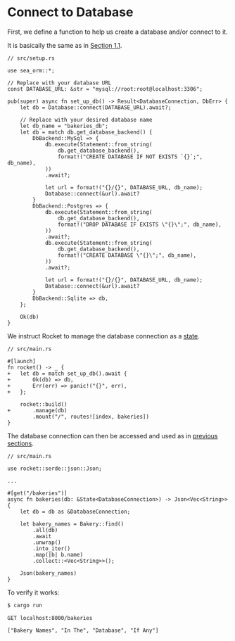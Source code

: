 # Connect to Database

First, we define a function to help us create a database and/or connect to it.

It is basically the same as in [Section 1.1](ch01-01-project-setup.html#creating-a-database).

```rust, no_run
// src/setup.rs

use sea_orm::*;

// Replace with your database URL
const DATABASE_URL: &str = "mysql://root:root@localhost:3306";

pub(super) async fn set_up_db() -> Result<DatabaseConnection, DbErr> {
    let db = Database::connect(DATABASE_URL).await?;

    // Replace with your desired database name
    let db_name = "bakeries_db";
    let db = match db.get_database_backend() {
        DbBackend::MySql => {
            db.execute(Statement::from_string(
                db.get_database_backend(),
                format!("CREATE DATABASE IF NOT EXISTS `{}`;", db_name),
            ))
            .await?;

            let url = format!("{}/{}", DATABASE_URL, db_name);
            Database::connect(&url).await?
        }
        DbBackend::Postgres => {
            db.execute(Statement::from_string(
                db.get_database_backend(),
                format!("DROP DATABASE IF EXISTS \"{}\";", db_name),
            ))
            .await?;
            db.execute(Statement::from_string(
                db.get_database_backend(),
                format!("CREATE DATABASE \"{}\";", db_name),
            ))
            .await?;

            let url = format!("{}/{}", DATABASE_URL, db_name);
            Database::connect(&url).await?
        }
        DbBackend::Sqlite => db,
    };

    Ok(db)
}
```

We instruct Rocket to manage the database connection as a [state](https://rocket.rs/v0.5-rc/guide/state/#state).

```rust, no_run
// src/main.rs

#[launch]
fn rocket() -> _ {
+   let db = match set_up_db().await {
+       Ok(db) => db,
+       Err(err) => panic!("{}", err),
+   };

    rocket::build()
+       .manage(db)
        .mount("/", routes![index, bakeries])
}
```

The database connection can then be accessed and used as in [previous sections](ch01-05-basic-crud-operations.md).

```rust, no_run
// src/main.rs

use rocket::serde::json::Json;

...

#[get("/bakeries")]
async fn bakeries(db: &State<DatabaseConnection>) -> Json<Vec<String>> {
    let db = db as &DatabaseConnection;

    let bakery_names = Bakery::find()
        .all(db)
        .await
        .unwrap()
        .into_iter()
        .map(|b| b.name)
        .collect::<Vec<String>>();

    Json(bakery_names)
}
```

To verify it works:

```sh
$ cargo run
```

```
GET localhost:8000/bakeries

["Bakery Names", "In The", "Database", "If Any"]
```
